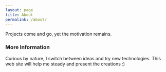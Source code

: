 ```yaml
---
layout: page
title: About
permalink: /about/
---
```


Projects come and go, yet the motivation remains.

### More Information

Curious by nature, I switch between ideas and try new technologies.
This web site will help me steady and present the creations :)

<!-- ### Contact me

[email@domain.com](mailto:email@domain.com) -->
